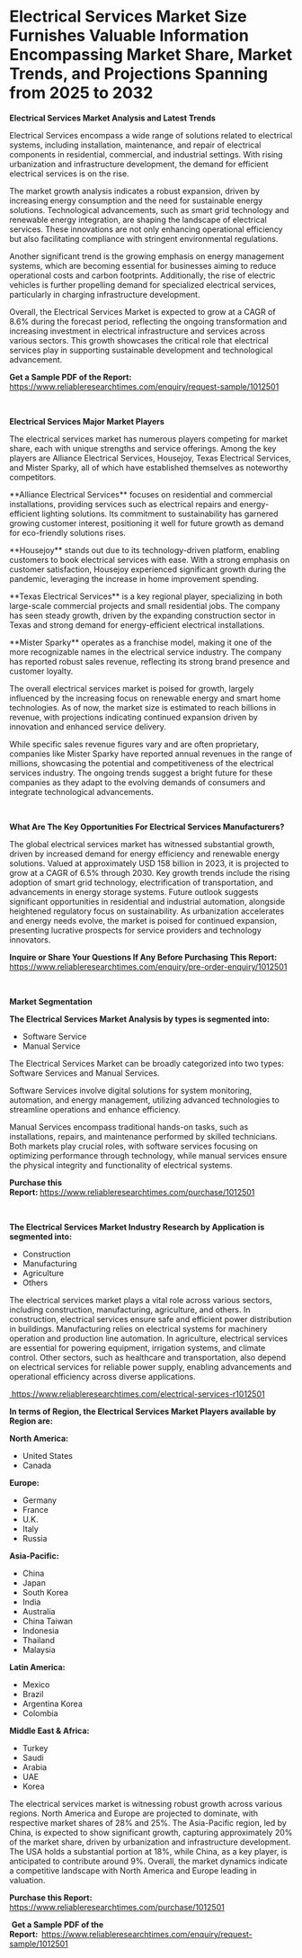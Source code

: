 <p><h1>Electrical Services Market Size Furnishes Valuable Information Encompassing Market Share, Market Trends, and Projections Spanning from 2025 to 2032</h1></p><p><strong>Electrical Services Market Analysis and Latest Trends</strong></p>
<p><p>Electrical Services encompass a wide range of solutions related to electrical systems, including installation, maintenance, and repair of electrical components in residential, commercial, and industrial settings. With rising urbanization and infrastructure development, the demand for efficient electrical services is on the rise.</p><p>The market growth analysis indicates a robust expansion, driven by increasing energy consumption and the need for sustainable energy solutions. Technological advancements, such as smart grid technology and renewable energy integration, are shaping the landscape of electrical services. These innovations are not only enhancing operational efficiency but also facilitating compliance with stringent environmental regulations.</p><p>Another significant trend is the growing emphasis on energy management systems, which are becoming essential for businesses aiming to reduce operational costs and carbon footprints. Additionally, the rise of electric vehicles is further propelling demand for specialized electrical services, particularly in charging infrastructure development. </p><p>Overall, the Electrical Services Market is expected to grow at a CAGR of 8.6% during the forecast period, reflecting the ongoing transformation and increasing investment in electrical infrastructure and services across various sectors. This growth showcases the critical role that electrical services play in supporting sustainable development and technological advancement.</p></p>
<p><strong>Get a Sample PDF of the Report:&nbsp;</strong> <a href="https://www.reliableresearchtimes.com/enquiry/request-sample/1012501?utm_campaign=2761&utm_medium=2&utm_source=Github&utm_content=ia&utm_term=18042025&utm_id=electrical-services">https://www.reliableresearchtimes.com/enquiry/request-sample/1012501</a></p>
<p>&nbsp;</p>
<p><strong>Electrical Services Major Market Players</strong></p>
<p><p>The electrical services market has numerous players competing for market share, each with unique strengths and service offerings. Among the key players are Alliance Electrical Services, Housejoy, Texas Electrical Services, and Mister Sparky, all of which have established themselves as noteworthy competitors.</p><p>**Alliance Electrical Services** focuses on residential and commercial installations, providing services such as electrical repairs and energy-efficient lighting solutions. Its commitment to sustainability has garnered growing customer interest, positioning it well for future growth as demand for eco-friendly solutions rises.</p><p>**Housejoy** stands out due to its technology-driven platform, enabling customers to book electrical services with ease. With a strong emphasis on customer satisfaction, Housejoy experienced significant growth during the pandemic, leveraging the increase in home improvement spending.</p><p>**Texas Electrical Services** is a key regional player, specializing in both large-scale commercial projects and small residential jobs. The company has seen steady growth, driven by the expanding construction sector in Texas and strong demand for energy-efficient electrical installations.</p><p>**Mister Sparky** operates as a franchise model, making it one of the more recognizable names in the electrical service industry. The company has reported robust sales revenue, reflecting its strong brand presence and customer loyalty.</p><p>The overall electrical services market is poised for growth, largely influenced by the increasing focus on renewable energy and smart home technologies. As of now, the market size is estimated to reach billions in revenue, with projections indicating continued expansion driven by innovation and enhanced service delivery.</p><p>While specific sales revenue figures vary and are often proprietary, companies like Mister Sparky have reported annual revenues in the range of millions, showcasing the potential and competitiveness of the electrical services industry. The ongoing trends suggest a bright future for these companies as they adapt to the evolving demands of consumers and integrate technological advancements.</p></p>
<p>&nbsp;</p>
<p><strong>What Are The Key Opportunities For Electrical Services Manufacturers?</strong></p>
<p><p>The global electrical services market has witnessed substantial growth, driven by increased demand for energy efficiency and renewable energy solutions. Valued at approximately USD 158 billion in 2023, it is projected to grow at a CAGR of 6.5% through 2030. Key growth trends include the rising adoption of smart grid technology, electrification of transportation, and advancements in energy storage systems. Future outlook suggests significant opportunities in residential and industrial automation, alongside heightened regulatory focus on sustainability. As urbanization accelerates and energy needs evolve, the market is poised for continued expansion, presenting lucrative prospects for service providers and technology innovators.</p></p>
<p><strong>Inquire or Share Your Questions If Any Before Purchasing This Report:</strong> <a href="https://www.reliableresearchtimes.com/enquiry/pre-order-enquiry/1012501?utm_campaign=2761&utm_medium=2&utm_source=Github&utm_content=ia&utm_term=18042025&utm_id=electrical-services">https://www.reliableresearchtimes.com/enquiry/pre-order-enquiry/1012501</a></p>
<p>&nbsp;</p>
<p><strong>Market Segmentation</strong></p>
<p><strong>The Electrical Services Market Analysis by types is segmented into:</strong></p>
<p><ul><li>Software Service</li><li>Manual Service</li></ul></p>
<p><p>The Electrical Services Market can be broadly categorized into two types: Software Services and Manual Services. </p><p>Software Services involve digital solutions for system monitoring, automation, and energy management, utilizing advanced technologies to streamline operations and enhance efficiency. </p><p>Manual Services encompass traditional hands-on tasks, such as installations, repairs, and maintenance performed by skilled technicians. Both markets play crucial roles, with software services focusing on optimizing performance through technology, while manual services ensure the physical integrity and functionality of electrical systems.</p></p>
<p><strong>Purchase this Report:&nbsp;</strong><a href="https://www.reliableresearchtimes.com/purchase/1012501?utm_campaign=2761&utm_medium=2&utm_source=Github&utm_content=ia&utm_term=18042025&utm_id=electrical-services">https://www.reliableresearchtimes.com/purchase/1012501</a></p>
<p>&nbsp;</p>
<p><strong>The Electrical Services Market Industry Research by Application is segmented into:</strong></p>
<p><ul><li>Construction</li><li>Manufacturing</li><li>Agriculture</li><li>Others</li></ul></p>
<p><p>The electrical services market plays a vital role across various sectors, including construction, manufacturing, agriculture, and others. In construction, electrical services ensure safe and efficient power distribution in buildings. Manufacturing relies on electrical systems for machinery operation and production line automation. In agriculture, electrical services are essential for powering equipment, irrigation systems, and climate control. Other sectors, such as healthcare and transportation, also depend on electrical services for reliable power supply, enabling advancements and operational efficiency across diverse applications.</p></p>
<p><a href="https://www.reliableresearchtimes.com/electrical-services-r1012501?utm_campaign=2761&utm_medium=2&utm_source=Github&utm_content=ia&utm_term=18042025&utm_id=electrical-services">&nbsp;https://www.reliableresearchtimes.com/electrical-services-r1012501</a></p>
<p><strong>In terms of Region, the Electrical Services Market Players available by Region are:</strong></p>
<p>
    <p> <strong> North America: </strong>
        <ul>
            <li>United States</li>
            <li>Canada</li>
        </ul>
        </p> 
    <p> <strong> Europe: </strong>
        <ul>
            <li>Germany</li>
            <li>France</li>
            <li>U.K.</li>
            <li>Italy</li>
            <li>Russia</li>
        </ul>
        </p> 
    <p> <strong> Asia-Pacific: </strong>
        <ul>
            <li>China</li>
            <li>Japan</li>
            <li>South Korea</li>
            <li>India</li>
            <li>Australia</li>
            <li>China Taiwan</li>
            <li>Indonesia</li>
            <li>Thailand</li>
            <li>Malaysia</li>
        </ul>
        </p> 
    <p> <strong> Latin America: </strong>
        <ul>
            <li>Mexico</li>
            <li>Brazil</li>
            <li>Argentina Korea</li>
            <li>Colombia</li>
        </ul>
        </p> 
    <p> <strong> Middle East & Africa: </strong>
        <ul>
            <li>Turkey</li>
            <li>Saudi</li>
            <li>Arabia</li>
            <li>UAE</li>
            <li>Korea</li>
        </ul>
    </p>
    </p>
<p><p>The electrical services market is witnessing robust growth across various regions. North America and Europe are projected to dominate, with respective market shares of 28% and 25%. The Asia-Pacific region, led by China, is expected to show significant growth, capturing approximately 20% of the market share, driven by urbanization and infrastructure development. The USA holds a substantial portion at 18%, while China, as a key player, is anticipated to contribute around 9%. Overall, the market dynamics indicate a competitive landscape with North America and Europe leading in valuation.</p></p>
<p><strong>Purchase this Report: </strong><a href="https://www.reliableresearchtimes.com/purchase/1012501?utm_campaign=2761&utm_medium=2&utm_source=Github&utm_content=ia&utm_term=18042025&utm_id=electrical-services">https://www.reliableresearchtimes.com/purchase/1012501</a></p>
<p>&nbsp;<strong>Get a Sample PDF of the Report:&nbsp;&nbsp;</strong><a href="https://www.reliableresearchtimes.com/enquiry/request-sample/1012501?utm_campaign=2761&utm_medium=2&utm_source=Github&utm_content=ia&utm_term=18042025&utm_id=electrical-services">https://www.reliableresearchtimes.com/enquiry/request-sample/1012501</a></p>
<p><strong></strong></p>
<p><p></p><p></p><p></p></p>